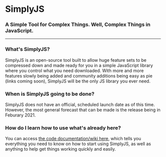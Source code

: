 # SimplyJS
### A Simple Tool for Complex Things. Well, Complex Things in JavaScript.
---

### What's SimplyJS?
SimplyJS is an open-source tool built to allow huge feature sets to be compressed down and made ready for you in a simple JavaScript library where you control what you need downloaded. With more and more features slowly being added and community additions being easy as pie (links coming soon), SimplyJS will be the only JS library you ever need.

### When is SimplyJS going to be done?
SimplyJS does not have an official, scheduled launch date as of this time. However, the most general forecast that can be made is the release being in Feburary 2021.

### How do I learn how to use what's already here?
You can access [the code documentation/wiki here](https://github.com/doamatto/SimplyJS/wiki), which tells you everything you need to know on how to start using SimplyJS, as well as anything to help get things working quickly and easily.


